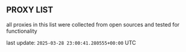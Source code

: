 ## PROXY LIST

all proxies in this list were collected from open sources and tested for functionality

last update: `2025-03-28 23:00:41.280555+00:00` UTC